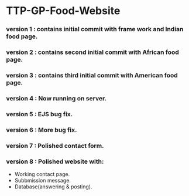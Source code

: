 # TTP-GP-Food-Website

### version 1 : contains initial commit with frame work and Indian food page.

### version 2 : contains second initial commit with African food page.

### version 3 : contains third initial commit with American food page.

### version 4 : Now running on server.

### version 5 : EJS bug fix.

### version 6 : More bug fix.

### version 7 : Polished contact form.

### version 8 : Polished website with:
- Working contact page.
- Subbmission message.
- Database(answering & posting).
